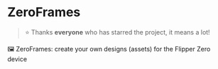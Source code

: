 # ZeroFrames
> ⭐️ Thanks **everyone** who has starred the project, it means a lot!

🖼️ ZeroFrames: create your own designs (assets) for the Flipper Zero device
